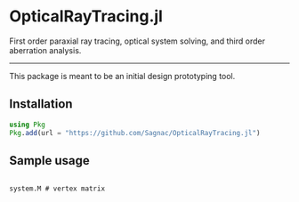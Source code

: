 # OpticalRayTracing.jl

First order paraxial ray tracing, optical system solving, and third order aberration analysis.

----

This package is meant to be an initial design prototyping tool.

## Installation

```julia
using Pkg
Pkg.add(url = "https://github.com/Sagnac/OpticalRayTracing.jl")
```

## Sample usage

```@example sample

```

```@repl sample
system.M # vertex matrix
```
